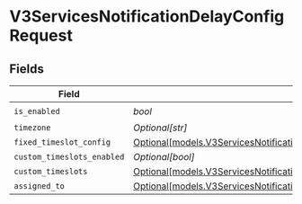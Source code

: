 # V3ServicesNotificationDelayConfigRequest


## Fields

| Field                                                                                                                                                    | Type                                                                                                                                                     | Required                                                                                                                                                 | Description                                                                                                                                              |
| -------------------------------------------------------------------------------------------------------------------------------------------------------- | -------------------------------------------------------------------------------------------------------------------------------------------------------- | -------------------------------------------------------------------------------------------------------------------------------------------------------- | -------------------------------------------------------------------------------------------------------------------------------------------------------- |
| `is_enabled`                                                                                                                                             | *bool*                                                                                                                                                   | :heavy_check_mark:                                                                                                                                       | N/A                                                                                                                                                      |
| `timezone`                                                                                                                                               | *Optional[str]*                                                                                                                                          | :heavy_minus_sign:                                                                                                                                       | N/A                                                                                                                                                      |
| `fixed_timeslot_config`                                                                                                                                  | [Optional[models.V3ServicesNotificationDelayConfigRequestFixedTimeslotConfig]](../models/v3servicesnotificationdelayconfigrequestfixedtimeslotconfig.md) | :heavy_minus_sign:                                                                                                                                       | N/A                                                                                                                                                      |
| `custom_timeslots_enabled`                                                                                                                               | *Optional[bool]*                                                                                                                                         | :heavy_minus_sign:                                                                                                                                       | N/A                                                                                                                                                      |
| `custom_timeslots`                                                                                                                                       | [Optional[models.V3ServicesNotificationDelayConfigRequestCustomTimeslots]](../models/v3servicesnotificationdelayconfigrequestcustomtimeslots.md)         | :heavy_minus_sign:                                                                                                                                       | N/A                                                                                                                                                      |
| `assigned_to`                                                                                                                                            | [Optional[models.V3ServicesNotificationDelayConfigRequestAssignedTo]](../models/v3servicesnotificationdelayconfigrequestassignedto.md)                   | :heavy_minus_sign:                                                                                                                                       | N/A                                                                                                                                                      |